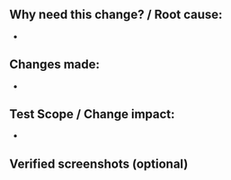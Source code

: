 ## Why need this change? / Root cause:

-

## Changes made:

-

## Test Scope / Change impact:

-

## Verified screenshots (optional)
